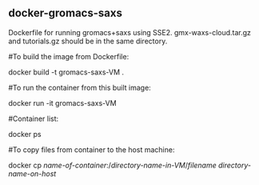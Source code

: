 ## docker-gromacs-saxs
Dockerfile for running gromacs+saxs using SSE2. gmx-waxs-cloud.tar.gz and tutorials.gz should be in the same directory.

#To build the image from Dockerfile:

docker build -t gromacs-saxs-VM .

#To run the container from this built image:

docker run -it gromacs-saxs-VM

#Container list:

docker ps

#To copy files from container to the host machine:

docker cp <i>name-of-container</i>:/<i>directory-name-in-VM</i>/<i>filename</i> <i>directory-name-on-host</i>
